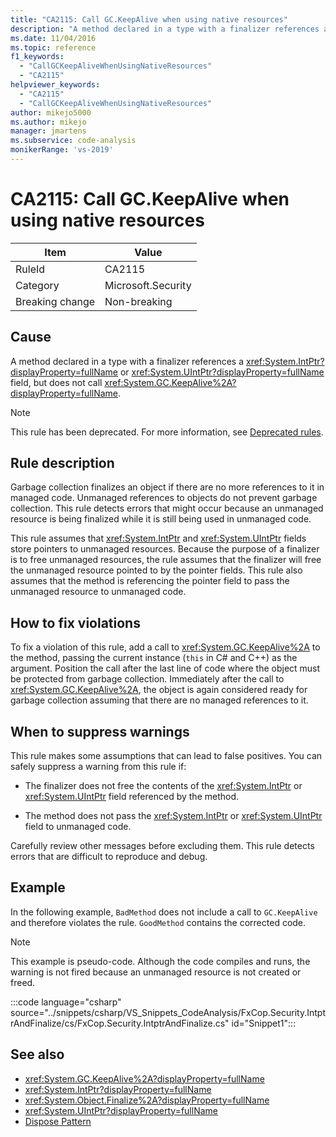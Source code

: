 ```yaml
---
title: "CA2115: Call GC.KeepAlive when using native resources"
description: "A method declared in a type with a finalizer references a System.IntPtr or System.UIntPtr field, but does not call System.GC.KeepAlive."
ms.date: 11/04/2016
ms.topic: reference
f1_keywords:
  - "CallGCKeepAliveWhenUsingNativeResources"
  - "CA2115"
helpviewer_keywords:
  - "CA2115"
  - "CallGCKeepAliveWhenUsingNativeResources"
author: mikejo5000
ms.author: mikejo
manager: jmartens
ms.subservice: code-analysis
monikerRange: 'vs-2019'
---
```

# CA2115: Call GC.KeepAlive when using native resources

|Item|Value|
|-|-|
|RuleId|CA2115|
|Category|Microsoft.Security|
|Breaking change|Non-breaking|

## Cause
A method declared in a type with a finalizer references a <xref:System.IntPtr?displayProperty=fullName> or <xref:System.UIntPtr?displayProperty=fullName> field, but does not call <xref:System.GC.KeepAlive%2A?displayProperty=fullName>.

> [!NOTE]
> This rule has been deprecated. For more information, see [Deprecated rules](fxcop-unported-deprecated-rules.md).

## Rule description

Garbage collection finalizes an object if there are no more references to it in managed code. Unmanaged references to objects do not prevent garbage collection. This rule detects errors that might occur because an unmanaged resource is being finalized while it is still being used in unmanaged code.

This rule assumes that <xref:System.IntPtr> and <xref:System.UIntPtr> fields store pointers to unmanaged resources. Because the purpose of a finalizer is to free unmanaged resources, the rule assumes that the finalizer will free the unmanaged resource pointed to by the pointer fields. This rule also assumes that the method is referencing the pointer field to pass the unmanaged resource to unmanaged code.

## How to fix violations

To fix a violation of this rule, add a call to <xref:System.GC.KeepAlive%2A> to the method, passing the current instance (`this` in C# and C++) as the argument. Position the call after the last line of code where the object must be protected from garbage collection. Immediately after the call to <xref:System.GC.KeepAlive%2A>, the object is again considered ready for garbage collection assuming that there are no managed references to it.

## When to suppress warnings

This rule makes some assumptions that can lead to false positives. You can safely suppress a warning from this rule if:

- The finalizer does not free the contents of the <xref:System.IntPtr> or <xref:System.UIntPtr> field referenced by the method.

- The method does not pass the <xref:System.IntPtr> or <xref:System.UIntPtr> field to unmanaged code.

Carefully review other messages before excluding them. This rule detects errors that are difficult to reproduce and debug.

## Example

In the following example, `BadMethod` does not include a call to `GC.KeepAlive` and therefore violates the rule. `GoodMethod` contains the corrected code.

> [!NOTE]
> This example is pseudo-code. Although the code compiles and runs, the warning is not fired because an unmanaged resource is not created or freed.

:::code language="csharp" source="../snippets/csharp/VS_Snippets_CodeAnalysis/FxCop.Security.IntptrAndFinalize/cs/FxCop.Security.IntptrAndFinalize.cs" id="Snippet1":::

## See also

- <xref:System.GC.KeepAlive%2A?displayProperty=fullName>
- <xref:System.IntPtr?displayProperty=fullName>
- <xref:System.Object.Finalize%2A?displayProperty=fullName>
- <xref:System.UIntPtr?displayProperty=fullName>
- [Dispose Pattern](/dotnet/standard/design-guidelines/dispose-pattern)
